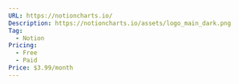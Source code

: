 ```yaml
---
URL: https://notioncharts.io/
Description: https://notioncharts.io/assets/logo_main_dark.png
Tag:
  - Notion
Pricing:
  - Free
  - Paid
Price: $3.99/month
---
```


